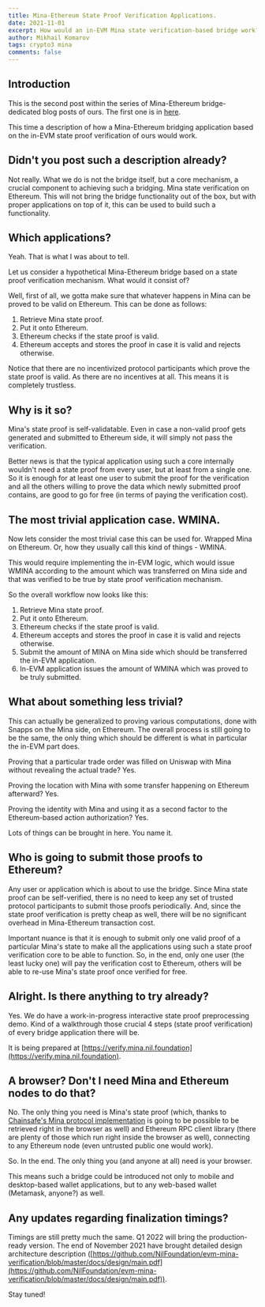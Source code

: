```yaml
---
title: Mina-Ethereum State Proof Verification Applications.
date: 2021-11-01
excerpt: How would an in-EVM Mina state verification-based bridge work?
author: Mikhail Komarov
tags: crypto3 mina
comments: false
---
```


## Introduction

This is the second post within the series of Mina-Ethereum bridge-dedicated blog posts of ours.
The first one is in [here](https://blog.nil.foundation/2021/09/30/mina-ethereum-bridge.html).

This time a description of how a Mina-Ethereum bridging application based on the
in-EVM state proof verification of ours would work.

## Didn't you post such a description already?

Not really. What we do is not the bridge itself, but a core mechanism, a crucial
component to achieving such a bridging. Mina state verification on Ethereum. This
will not bring the bridge functionality out of the box, but with proper applications
on top of it, this can be used to build such a functionality.

## Which applications?

Yeah. That is what I was about to tell.

Let us consider a hypothetical Mina-Ethereum bridge based on a state proof
verification mechanism. What would it consist of?

Well, first of all, we gotta make sure that whatever happens in Mina can be proved
to be valid on Ethereum. This can be done as follows:

1. Retrieve Mina state proof.
2. Put it onto Ethereum.
3. Ethereum checks if the state proof is valid.
4. Ethereum accepts and stores the proof in case it is valid and rejects otherwise.

Notice that there are no incentivized protocol participants which prove the state
proof is valid. As there are no incentives at all. This means it is completely
trustless.

## Why is it so?

Mina's state proof is self-validatable. Even in case a non-valid proof gets
generated and submitted to Ethereum side, it will simply not pass the verification.

Better news is that the typical application using such a core internally
wouldn't need a state proof from every user, but at least from a single one. So
it is enough for at least one user to submit the proof for the verification and
all the others willing to prove the data which newly submitted proof contains,
are good to go for free (in terms of paying the verification cost).

## The most trivial application case. WMINA.

Now lets consider the most trivial case this can be used for.
Wrapped Mina on Ethereum. Or, how they usually call this kind of things - WMINA.

This would require implementing the in-EVM logic, which would issue WMINA according
to the amount which was transferred on Mina side and that was verified to be true by
state proof verification mechanism.

So the overall workflow now looks like this:

1. Retrieve Mina state proof.
2. Put it onto Ethereum.
3. Ethereum checks if the state proof is valid.
4. Ethereum accepts and stores the proof in case it is valid and rejects otherwise.
5. Submit the amount of MINA on Mina side which should be transferred the in-EVM application.
6. In-EVM application issues the amount of WMINA which was proved to be truly
   submitted.

## What about something less trivial?

This can actually be generalized to proving various computations, done with
Snapps on the Mina side, on Ethereum. The overall process is still going to be the
same, the only thing which should be different is what in particular the in-EVM
part does.

Proving that a particular trade order was filled on Uniswap with Mina without
revealing the actual trade? Yes.

Proving the location with Mina with some transfer happening on Ethereum afterward?
Yes.

Proving the identity with Mina and using it as a second factor to the Ethereum-based
action authorization? Yes.

Lots of things can be brought in here. You name it.

## Who is going to submit those proofs to Ethereum?

Any user or application which is about to use the bridge. Since Mina state proof can be
self-verified, there is no need to keep any set of trusted protocol participants
to submit those proofs periodically. And, since the state proof verification is
pretty cheap as well, there will be no significant overhead in Mina-Ethereum
transaction cost.

Important nuance is that it is enough to submit only one valid proof of a particular
Mina's state to make all the applications using such a state proof verification
core to be able to function. So, in the end, only one user (the least lucky one)
will pay the verification cost to Ethereum, others will be able to re-use Mina's
state proof once verified for free.

## Alright. Is there anything to try already?

Yes. We do have a work-in-progress interactive state proof preprocessing demo.
Kind of a walkthrough those crucial 4 steps (state proof verification) of every
bridge application there will be.

It is being prepared at [https://verify.mina.nil.foundation](https://verify.mina.nil.foundation).

## A browser? Don't I need Mina and Ethereum nodes to do that?

No. The only thing you need is Mina's state proof (which, thanks to
[Chainsafe's Mina protocol implementation](https://github.com/ChainSafe/mina-rs)
is going to be possible to be retrieved right in the browser as well) and
Ethereum RPC client library (there are plenty of those which run right inside the
browser as well), connecting to any Ethereum node (even untrusted public one would work).

So. In the end. The only thing you (and anyone at all) need is your browser.

This means such a bridge could be introduced not only to mobile and
desktop-based wallet applications, but to any web-based wallet (Metamask,
anyone?) as well.

## Any updates regarding finalization timings?

Timings are still pretty much the same. Q1 2022 will bring the production-ready
version. The end of November 2021 have brought detailed design architecture description ([https://github.com/NilFoundation/evm-mina-verification/blob/master/docs/design/main.pdf](https://github.com/NilFoundation/evm-mina-verification/blob/master/docs/design/main.pdf)).

Stay tuned!
